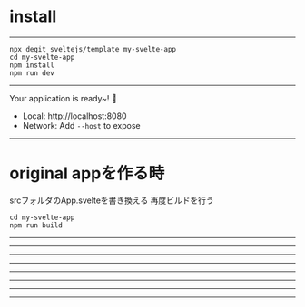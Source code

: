 
# install

---------------------------------------------
```
npx degit sveltejs/template my-svelte-app
cd my-svelte-app
npm install
npm run dev
```
---------------------------------------------

  Your application is ready~! 🚀

  - Local:      http://localhost:8080
  - Network:    Add `--host` to expose
---------------------------------------------

# original appを作る時

srcフォルダのApp.svelteを書き換える 再度ビルドを行う

```
cd my-svelte-app
npm run build
```
---------------------------------------------
---------------------------------------------
---------------------------------------------
---------------------------------------------
---------------------------------------------
---------------------------------------------
---------------------------------------------
---------------------------------------------
